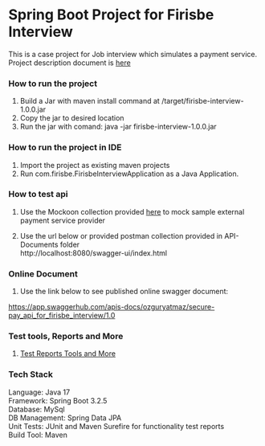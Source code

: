 # Spring Boot Project for Firisbe Interview 
This is a case project for Job interview which simulates a payment service.  
Project description document is  <a href=API-Documents/Firisbe_java_case_study(mid).pdf>here</a>

### How to run the project

1. Build a Jar with maven install command at /target/firisbe-interview-1.0.0.jar
2. Copy the jar to desired location
2. Run the jar with comand: java -jar firisbe-interview-1.0.0.jar

### How to run the project in IDE

1. Import the project as existing maven projects 
2. Run com.firisbe.FirisbeInterviewApplication as a Java Application.

### How to test api
1. Use the Mockoon collection provided <a href=API-Documents/Mockoon%20Collection%20for%20Mock%20Service>here</a> to mock sample external payment service provider

2. Use the url below or provided postman collection provided in API-Documents folder  <br>
   http://localhost:8080/swagger-ui/index.html


### Online Document

1. Use the link below to see published online swagger document:<br>

https://app.swaggerhub.com/apis-docs/ozguryatmaz/secure-pay_api_for_firisbe_interview/1.0

### Test tools, Reports and More

1.  <a href=API-Documents>Test Reports Tools and More</a><br>

### Tech Stack

Language: Java 17 <br>
Framework: Spring Boot 3.2.5 <br>
Database: MySql <br>
DB Management: Spring Data JPA <br>
Unit Tests: JUnit and Maven Surefire for functionality test reports <br>
Build Tool: Maven 
